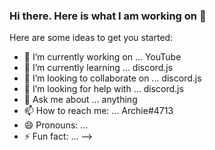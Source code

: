 ### Hi there. Here is what I am working on 👋


Here are some ideas to get you started:

- 🔭 I’m currently working on ... YouTube
- 🌱 I’m currently learning ...  discord.js
- 👯 I’m looking to collaborate on ... discord.js
- 🤔 I’m looking for help with ... discord.js
- 💬 Ask me about ... anything  
- 📫 How to reach me: ... Archie#4713
- 😄 Pronouns: ...
- ⚡ Fun fact: ...
-->
